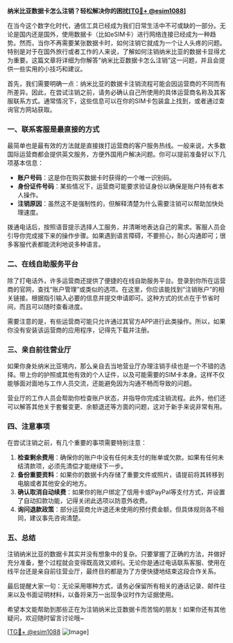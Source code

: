 **纳米比亚数据卡怎么注销？轻松解决你的困扰[[TG💪+ @esim1088](https://t.me/s/esim1088)]**

在当今这个数字化时代，通信工具已经成为我们日常生活中不可或缺的一部分。无论是国内还是国外，使用数据卡（比如eSIM卡）进行网络连接已经成为一种趋势。然而，当你不再需要某张数据卡时，如何注销它就成为一个让人头疼的问题。特别是对于在国外旅行或者工作的人来说，了解如何注销纳米比亚的数据卡显得尤为重要。这篇文章将详细为你解答“纳米比亚数据卡怎么注销”这一问题，并且会提供一些实用的小技巧和建议。

首先，我们需要明确一点：纳米比亚的数据卡注销流程可能会因运营商的不同而有所差异。因此，在尝试注销之前，请务必确认自己所使用的具体运营商名称及其客服联系方式。通常情况下，这些信息可以在你的SIM卡包装盒上找到，或者通过查询官方网站获取。

### 一、联系客服是最直接的方式

最简单也是最有效的方法就是直接拨打运营商的客户服务热线。一般来说，大多数国际运营商都会提供英文服务，方便外国用户解决问题。你可以提前准备好以下几项基本信息：

- **账户号码**：这是你在购买数据卡时获得的一个唯一识别码。
- **身份证件号码**：某些情况下，运营商可能要求验证身份以确保是账户持有者本人操作。
- **注销原因**：虽然这不是强制性的，但解释清楚为什么需要注销可以帮助加快处理速度。

拨通电话后，按照语音提示选择人工服务，并清晰地表达自己的需求。客服人员会引导你完成接下来的操作步骤。如果遇到语言障碍，不要担心，耐心沟通即可；很多客服代表都能流利地说多种语言。

### 二、在线自助服务平台

除了打电话外，许多运营商还提供了便捷的在线自助服务平台。登录到你所在运营商的官网，查找“账户管理”或类似的选项。在这里，你应该能找到“注销账户”的相关链接。根据指引输入必要的信息并提交申请即可。这种方式的优点在于节省时间，而且可以随时查看进度。

需要注意的是，有些运营商可能只允许通过其官方APP进行此类操作。所以，如果你没有安装该运营商的应用程序，记得先下载并注册。

### 三、亲自前往营业厅

如果你身处纳米比亚境内，那么亲自去当地营业厅办理注销手续也是一个不错的选择。带上你的护照或其他有效的个人证件，以及可能需要的SIM卡本身。这样不仅能够面对面地与工作人员交流，还能避免因为沟通不畅而导致的问题。

营业厅的工作人员会帮助你检查账户状态，并指导你完成注销流程。此外，他们还可以解答其他关于套餐变更、余额退还等方面的问题，这对于新手来说非常有用。

### 四、注意事项

在尝试注销之前，有几个重要的事项需要特别注意：

1. **检查剩余费用**：确保你的账户中没有任何未支付的账单或欠款。如果有任何未结清款项，必须先清偿才能继续下一步。
2. **备份重要资料**：如果你的数据卡内存储了重要文件或照片，请提前将其转移到电脑或者其他安全的地方。
3. **确认取消自动续费**：如果你的账户绑定了信用卡或PayPal等支付方式，并设置了自动扣款功能，记得关闭此选项以防意外收费。
4. **询问退款政策**：部分运营商允许退还未使用的预付费金额，但具体规则各不相同，建议事先咨询清楚。

### 五、总结

注销纳米比亚的数据卡其实并没有想象中的复杂。只要掌握了正确的方法，并做好充分准备，整个过程就会变得既高效又顺利。无论你是通过电话联系客服、使用在线平台还是亲自前往营业厅，最终目的都是为了方便快捷地结束这段合作关系。

最后提醒大家一句：无论采用哪种方式，请务必保留所有相关的通话记录、邮件往来以及书面证明材料，以备将来万一出现争议时作为证据使用。

希望本文能帮助到那些正在为注销纳米比亚数据卡而苦恼的朋友！如果你还有其他疑问，欢迎随时留言讨论哦~ 

[[TG💪+ @esim1088](https://t.me/s/esim1088) ![Image](https://i.postimg.cc/4NQfJmqS/Snipaste-2025-05-13-00-14-12.png)]